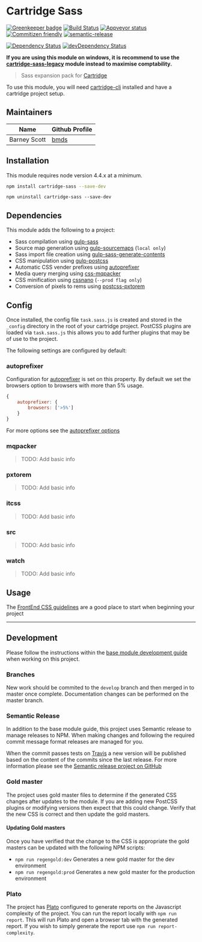 # Cartridge Sass

[![Greenkeeper badge](https://badges.greenkeeper.io/cartridge/cartridge-sass.svg)](https://greenkeeper.io/)
[![Build Status](https://img.shields.io/travis/cartridge/cartridge-sass.svg?branch=master&style=flat-square)](https://travis-ci.org/cartridge/cartridge-sass)
[![Appveyor status](https://ci.appveyor.com/api/projects/status/github/cartridge/cartridge-sass?branch=master&svg=true)](https://ci.appveyor.com/project/bmds/cartridge-sass)
[![Commitizen friendly](https://img.shields.io/badge/commitizen-friendly-brightgreen.svg?style=flat-square)](http://commitizen.github.io/cz-cli/)
[![semantic-release](https://img.shields.io/badge/%20%20%F0%9F%93%A6%F0%9F%9A%80-semantic--release-e10079.svg?style=flat-square)](https://github.com/semantic-release/semantic-release)

[![Dependency Status](https://david-dm.org/cartridge/cartridge-sass.svg?style=flat-square)](https://david-dm.org/cartridge/cartridge-sass/)
[![devDependency Status](https://david-dm.org/cartridge/cartridge-sass/dev-status.svg?style=flat-square)](https://david-dm.org/cartridge/cartridge-sass?type=dev)

**If you are using this module on windows, it is recommend to use the [cartridge-sass-legacy](https://github.com/cartridge/cartridge-sass-legacy) module instead to maximise comptability.**

> Sass expansion pack for [Cartridge](https://github.com/cartridge/cartridge)

To use this module, you will need [cartridge-cli](https://github.com/cartridge/cartridge-cli) installed and have a cartridge project setup.

## Maintainers

| Name          | Github Profile                  |
| ------------- |---------------------------------|
| Barney Scott  | [bmds](https://github.com/bmds) |

## Installation
This module requires node version 4.4.x at a minimum.

```sh
npm install cartridge-sass --save-dev
```

```shell
npm uninstall cartridge-sass --save-dev
```

## Dependencies

This module adds the following to a project:

* Sass compilation using [gulp-sass](https://github.com/dlmanning/gulp-sass)
* Source map generation using [gulp-sourcemaps](https://github.com/floridoo/gulp-sourcemaps) (`local only`)
* Sass import file creation using [gulp-sass-generate-contents](https://github.com/andrewbrandwood/gulp-sass-generate-contents)
* CSS manipulation using [gulp-postcss](https://github.com/postcss/gulp-postcss)
* Automatic CSS vender prefixes using [autoprefixer](https://github.com/postcss/autoprefixer)
* Media query merging using [css-mqpacker](https://github.com/hail2u/node-css-mqpacker)
* CSS minification using [cssnano](https://github.com/ben-eb/cssnano) (`--prod flag only`)
* Conversion of pixels to rems using [postcss-pxtorem](https://github.com/cuth/postcss-pxtorem)

## Config

Once installed, the config file `task.sass.js` is created and stored in the `_config` directory in the root of your cartridge project.
PostCSS plugins are loaded via `task.sass.js` this allows you to add further plugins that may be of use to the project.

The following settings are configured by default:

### autoprefixer
Configuration for [autoprefixer](https://github.com/postcss/autoprefixer) is set on this property. By default we set the browsers option to browsers with more than 5% usage.

```javascript
{
	autoprefixer: {
		browsers: ['>5%']
	}
}
```
For more options see the [autoprefixer options](https://github.com/postcss/autoprefixer#options)

### mqpacker
> TODO: Add basic info

### pxtorem
> TODO: Add basic info

### itcss
> TODO: Add basic info

### src
> TODO: Add basic info

### watch
> TODO: Add basic info


## Usage

The [FrontEnd CSS guidelines](https://github.com/code-computerlove/frontend-guidelines/blob/master/FE-guidelines-CSS.md) are a good place to start when beginning your project

* * *

## Development
Please follow the instructions within the [base module development guide](https://github.com/cartridge/base-module/wiki/Development-guide) when working on this project.

### Branches
New work should be commited to the `develop` branch and then merged in to master once complete. Documentation changes can be performed on the master branch.

### Semantic Release
In addition to the base module guide, this project uses Semantic release to manage releases to NPM. When making changes and following the required commit message format releases are managed for you.

When the commit passes tests on [Travis](https://travis-ci.org/cartridge/cartridge-sass) a new version will be published based on the content of the commits since the last release. For more information please see the [Semantic release project on GitHub](https://github.com/semantic-release/semantic-release)

### Gold master
The project uses gold master files to determine if the generated CSS changes after updates to the module. If you are adding new PostCSS plugins or modifying versions then expect that this could change. Verify that the new CSS is correct and then update the gold masters.

#### Updating Gold masters
Once you have verified that the change to the CSS is appropriate the gold masters can be updated with the following NPM scripts:
* `npm run regengold:dev` Generates a new gold master for the dev environment
* `npm run regengold:prod` Generates a new gold master for the production environment

### Plato
The project has [Plato](https://github.com/es-analysis/plato) configured to generate reports on the Javascript complexity of the project. You can run the report locally with `npm run report`. This will run Plato and open a browser tab with the generated report. If you wish to simply generate the report use `npm run report-complexity`.
